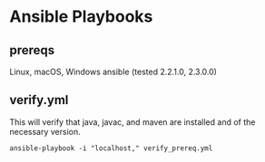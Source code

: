 # Ansible Playbooks

## prereqs
Linux, macOS, Windows
ansible (tested 2.2.1.0, 2.3.0.0)

## verify.yml
This will verify that java, javac, and maven are installed and of the necessary version.

`ansible-playbook -i "localhost," verify_prereq.yml`